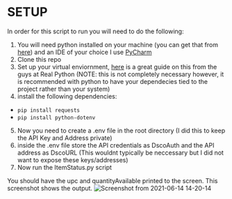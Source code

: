 # SETUP
In order for this script to run you will need to do the following:
1. You will need python installed on your machine (you can get that from [here](https://www.python.org/)) and an IDE of your choice I use [PyCharm](https://www.jetbrains.com/pycharm/)
2. Clone this repo
3. Set up your virtual enviornment, [here](https://realpython.com/python-virtual-environments-a-primer/) is a great guide on this from the guys at Real Python (NOTE: this is not completely necessary however, it is recommended with python to have your dependecies tied to the project rather than your system)
4. install the following dependencies:
  * ``` pip install requests ```
  * ``` pip install python-dotenv ```

5. Now you need to create a .env file in the root directory (I did this to keep the API Key and Address private)
6. inside the .env file store the API credentials as DscoAuth and the API address as DscoURL (This wouldnt typically be neccessary but I did not want to expose these keys/addresses)
7. Now run the ItemStatus.py script

You should have the upc and quantityAvailable printed to the screen. This screenshot shows the output.
![Screenshot from 2021-06-14 14-20-14](https://user-images.githubusercontent.com/17036585/121954298-d5d13200-cd1b-11eb-883e-59c86e5ab301.png)
